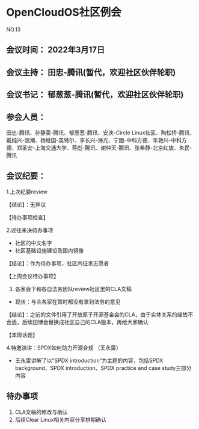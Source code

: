 # OpenCloudOS社区例会

NO.13

## 会议时间： 2022年3月17日
## 会议主持： 田忠-腾讯(暂代，欢迎社区伙伴轮职)
## 会议书记： 郁葱葱-腾讯(暂代，欢迎社区伙伴轮职)
## 参会人员： 
田忠-腾讯、孙静雯-腾讯、郁葱葱-腾讯、安泱-Circle Linux社区、陶松桥-腾讯、戴纯兴-浪潮、杨继国-英特尔、李长兴-海光、宁固-中科方德、年艳川-中科方德、郑圣安-上海交通大学、蒋彪-腾讯、谢仲天-腾讯、张希静-北京红旗、朱民-腾讯

## 会议纪要：

1.上次纪要review

【结论】：无异议


【待办事项检查】

 2.过往未决待办事项
   - 社区的中文名字
   - 社区基础设施建设及国内镜像

【结论】：作为待办事项，社区内征求志愿者


【上周会议待办事项】

 3. 各家会下和各自法务团队review社区里的CLA文稿
 * 现状：与会各家在暂时都没有拿到法务的意见

【结论】：之前的文件引用了开放原子开源基金会的CLA，由于实体关系的缘故不合适，后续田博会替换成社区自己的CLA版本，再给大家确认
 
【本周话题】

 4.特邀演讲：SPDX如何助力开源合规  （王永雷）
 * 王永雷讲解了以“SPDX introduction”为主题的内容，包括SPDX background、SPDX introduction、SPDX practice and case study三部分内容


## 待办事项
1. CLA文稿的修改与确认
2. 后续Clear Linux相关内容分享排期确认

